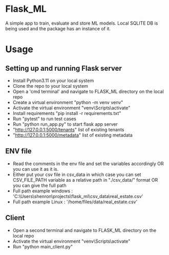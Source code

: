 # Flask_ML
A simple app to train, evaluate and store ML models.
Local SQLITE DB is being used and the package has an instance of it.

# Usage

## Setting up and running Flask server
* Install Python3.11 on your local system
* Clone the repo to your local system
* Open a 'cmd terminal' and navigate to FLASK_ML directory on the local repo
* Create a virtual environment "python -m venv venv"
* Activate the virtual environment "venv\Scripts\activate"
* Install requirements "pip install -r requirements.txt"
* Run "pytest" to run test cases
* Run "python run_app.py" to start flask app server
* "http://127.0.0.1:5000/tenants" list of existing tenants
* "http://127.0.0.1:5000/metadata"  list of existing metadata

## ENV file
* Read the comments in the env file and set the variables accordingly OR you can use it as it is.
* Either put your csv file in csv_data in which case you can set CSV_FILE_PATH variable as a relative path in "./csv_data/<filename>" format OR
    you can give the full path
* Full path example windows : 'C:\\Users\\shenron\\projects\\flask_ml\\csv_data\\real_estate.csv'
* Full path example Linux : '/home/files/data/real_estate.csv'


## Client
* Open a second terminal and navigate to FLASK_ML directory on the local repo
* Activate the virtual environment "venv\Scripts\activate"
* Run "python main_client.py"
